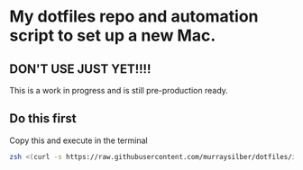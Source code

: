 # My dotfiles repo and automation script to set up a new Mac.

## DON'T USE JUST YET!!!!

This is a work in progress and is still pre-production ready.

## Do this first

Copy this and execute in the terminal

```sh
zsh <(curl -s https://raw.githubusercontent.com/murraysilber/dotfiles/install/main/setup.sh) --branch main
```

